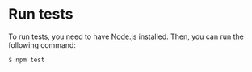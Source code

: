# Run tests

To run tests, you need to have [Node.js](https://nodejs.org/) installed. Then,
you can run the following command:

```bash
$ npm test
```
